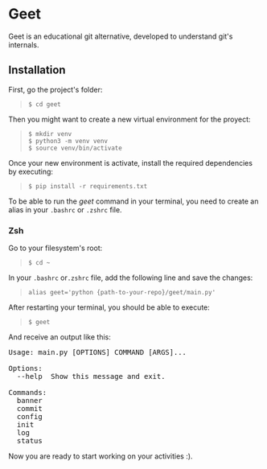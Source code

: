 # Geet

Geet is an educational git alternative, developed to understand git's internals.


## Installation

First, go the project's folder: 
> `$ cd geet`

Then you might want to create a new virtual environment for the proyect:
> `$ mkdir venv`  
> `$ python3 -m venv venv`  
> `$ source venv/bin/activate`  

Once your new environment is activate, install the required dependencies by executing:
>`$ pip install -r requirements.txt`


To be able to run the *geet* command in your terminal, you need to create an alias in your `.bashrc` or `.zshrc` file.


### Zsh

Go to your filesystem's root:
> `$ cd ~`  

In your `.bashrc`  or`.zshrc` file, add the following line and save the changes:  
> `alias geet='python {path-to-your-repo}/geet/main.py'`

After restarting your terminal, you should be able to execute:  

> `$ geet`  

And receive an output like this:   
<pre>
Usage: main.py [OPTIONS] COMMAND [ARGS]...

Options:
  --help  Show this message and exit.

Commands:
  banner
  commit
  config
  init
  log
  status              
</pre>

Now you are ready to start working on your activities :).
